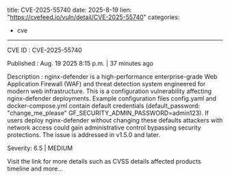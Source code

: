  
title: CVE-2025-55740
date: 2025-8-19
lien: "https://cvefeed.io/vuln/detail/CVE-2025-55740"
categories:
  - cve
---

CVE ID : CVE-2025-55740

Published :  Aug. 19
2025
8:15 p.m. | 37 minutes ago

Description : nginx-defender is a high-performance
enterprise-grade Web Application Firewall (WAF) and threat detection system engineered for modern web infrastructure. This is a configuration vulnerability affecting nginx-defender deployments. Example configuration files
config.yaml and docker-compose.yml contain default credentials (default_password: "change_me_please"
GF_SECURITY_ADMIN_PASSWORD=admin123). If users deploy nginx-defender without changing these defaults
attackers with network access could gain administrative control
bypassing security protections. The issue is addressed in v1.5.0 and later.

Severity: 6.5 | MEDIUM

Visit the link for more details
such as CVSS details
affected products
timeline
and more...
